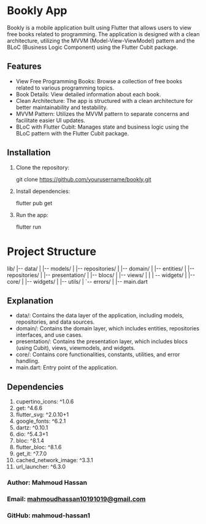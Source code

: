 # Bookly App

Bookly is a mobile application built using Flutter that allows users to view free books related to programming. The application is designed with a clean architecture, utilizing the MVVM (Model-View-ViewModel) pattern and the BLoC (Business Logic Component) using the Flutter Cubit package.

## Features

- View Free Programming Books: Browse a collection of free books related to various programming topics.
- Book Details: View detailed information about each book.
- Clean Architecture: The app is structured with a clean architecture for better maintainability and testability.
- MVVM Pattern: Utilizes the MVVM pattern to separate concerns and facilitate easier UI updates.
- BLoC with Flutter Cubit: Manages state and business logic using the BLoC pattern with the Flutter Cubit package.

## Installation

1. Clone the repository:

   git clone https://github.com/yourusername/bookly.git
  
2. Install dependencies:

   flutter pub get

3. Run the app:
   
   flutter run 

# Project Structure
lib/
|-- data/
|   |-- models/
|   |-- repositories/
|
|-- domain/
|   |-- entities/
|   |-- repositories/
|
|-- presentation/
|   |-- blocs/
|   |-- views/
|   | | -- widgets/
|
|-- core/
|   |-- widgets/
|   |-- utils/
|   `-- errors/
|
|-- main.dart

## Explanation

  - data/: Contains the data layer of the application, including models, repositories, and data sources.
  - domain/: Contains the domain layer, which includes entities, repositories interfaces, and use cases.
  - presentation/: Contains the presentation layer, which includes blocs (using Cubit), views, viewmodels, and widgets.
  - core/: Contains core functionalities, constants, utilities, and error handling.
  - main.dart: Entry point of the application.

## Dependencies
  1. cupertino_icons: ^1.0.6
  2. get: ^4.6.6
  3. flutter_svg: ^2.0.10+1
  4. google_fonts: ^6.2.1
  5. dartz: ^0.10.1
  6. dio: ^5.4.3+1
  7. bloc: ^8.1.4
  8. flutter_bloc: ^8.1.6
  9. get_it: ^7.7.0
  10. cached_network_image: ^3.3.1
  11. url_launcher: ^6.3.0
  ### Author: Mahmoud Hassan
  ### Email: mahmoudhassan10191019@gmail.com
  ### GitHub: mahmoud-hassan1
